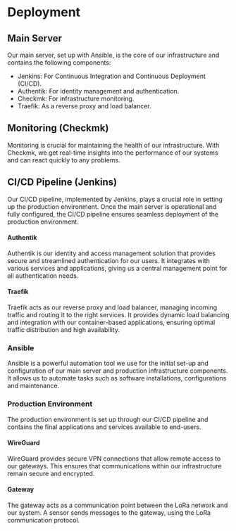 # Deployment

## Main Server

Our main server, set up with Ansible, is the core of our infrastructure and contains the following components:

- Jenkins: For Continuous Integration and Continuous Deployment (CI/CD).
- Authentik: For identity management and authentication.
- Checkmk: For infrastructure monitoring.
- Traefik: As a reverse proxy and load balancer.

## Monitoring (Checkmk)

Monitoring is crucial for maintaining the health of our infrastructure. With Checkmk, we get real-time insights into the performance of our systems and can react quickly to any problems.

## CI/CD Pipeline (Jenkins)

Our CI/CD pipeline, implemented by Jenkins, plays a crucial role in setting up the production environment. Once the main server is operational and fully configured, the CI/CD pipeline ensures seamless deployment of the production environment.

#### Authentik

Authentik is our identity and access management solution that provides secure and streamlined authentication for our users. It integrates with various services and applications, giving us a central management point for all authentication needs.

#### Traefik

Traefik acts as our reverse proxy and load balancer, managing incoming traffic and routing it to the right services. It provides dynamic load balancing and integration with our container-based applications, ensuring optimal traffic distribution and high availability.

### Ansible

Ansible is a powerful automation tool we use for the initial set-up and configuration of our main server and production infrastructure components. It allows us to automate tasks such as software installations, configurations and maintenance.

### Production Environment

The production environment is set up through our CI/CD pipeline and contains the final applications and services available to end-users.

#### WireGuard

WireGuard provides secure VPN connections that allow remote access to our gateways. This ensures that communications within our infrastructure remain secure and encrypted.

#### Gateway

The gateway acts as a communication point between the LoRa network and our system. A sensor sends messages to the gateway, using the LoRa communication protocol.
